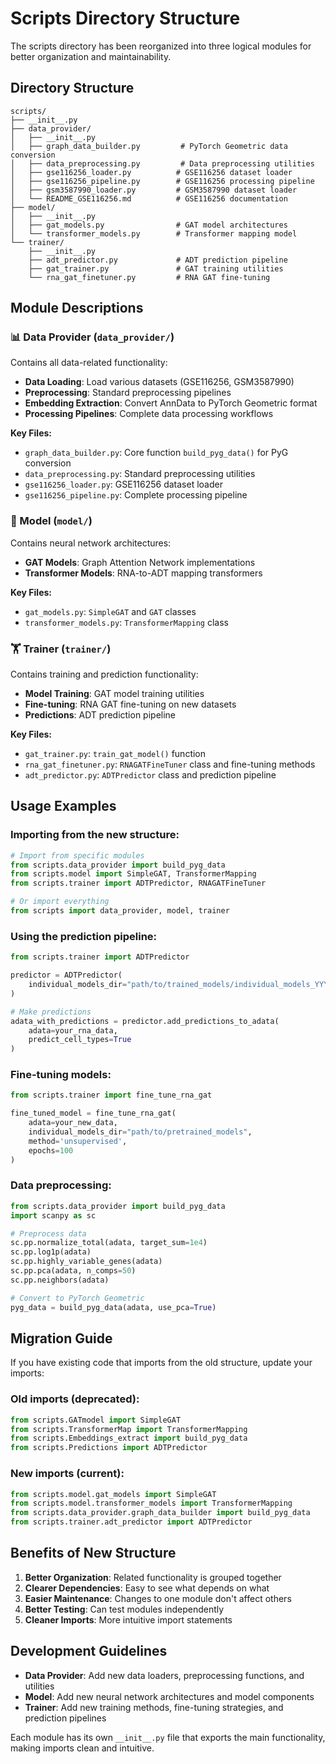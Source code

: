 # Scripts Directory Structure

The scripts directory has been reorganized into three logical modules for better organization and maintainability.

## Directory Structure

```
scripts/
├── __init__.py
├── data_provider/
│   ├── __init__.py
│   ├── graph_data_builder.py         # PyTorch Geometric data conversion
│   ├── data_preprocessing.py         # Data preprocessing utilities
│   ├── gse116256_loader.py          # GSE116256 dataset loader
│   ├── gse116256_pipeline.py        # GSE116256 processing pipeline
│   ├── gsm3587990_loader.py         # GSM3587990 dataset loader
│   └── README_GSE116256.md          # GSE116256 documentation
├── model/
│   ├── __init__.py
│   ├── gat_models.py                # GAT model architectures
│   └── transformer_models.py        # Transformer mapping model
└── trainer/
    ├── __init__.py
    ├── adt_predictor.py             # ADT prediction pipeline
    ├── gat_trainer.py               # GAT training utilities
    └── rna_gat_finetuner.py         # RNA GAT fine-tuning
```

## Module Descriptions

### 📊 Data Provider (`data_provider/`)
Contains all data-related functionality:
- **Data Loading**: Load various datasets (GSE116256, GSM3587990)
- **Preprocessing**: Standard preprocessing pipelines
- **Embedding Extraction**: Convert AnnData to PyTorch Geometric format
- **Processing Pipelines**: Complete data processing workflows

**Key Files:**
- `graph_data_builder.py`: Core function `build_pyg_data()` for PyG conversion
- `data_preprocessing.py`: Standard preprocessing utilities
- `gse116256_loader.py`: GSE116256 dataset loader
- `gse116256_pipeline.py`: Complete processing pipeline

### 🧠 Model (`model/`)
Contains neural network architectures:
- **GAT Models**: Graph Attention Network implementations
- **Transformer Models**: RNA-to-ADT mapping transformers

**Key Files:**
- `gat_models.py`: `SimpleGAT` and `GAT` classes
- `transformer_models.py`: `TransformerMapping` class

### 🏋️ Trainer (`trainer/`)
Contains training and prediction functionality:
- **Model Training**: GAT model training utilities
- **Fine-tuning**: RNA GAT fine-tuning on new datasets
- **Predictions**: ADT prediction pipeline

**Key Files:**
- `gat_trainer.py`: `train_gat_model()` function
- `rna_gat_finetuner.py`: `RNAGATFineTuner` class and fine-tuning methods
- `adt_predictor.py`: `ADTPredictor` class and prediction pipeline

## Usage Examples

### Importing from the new structure:

```python
# Import from specific modules
from scripts.data_provider import build_pyg_data
from scripts.model import SimpleGAT, TransformerMapping
from scripts.trainer import ADTPredictor, RNAGATFineTuner

# Or import everything
from scripts import data_provider, model, trainer
```

### Using the prediction pipeline:

```python
from scripts.trainer import ADTPredictor

predictor = ADTPredictor(
    individual_models_dir="path/to/trained_models/individual_models_YYYYMMDD_HHMMSS"
)

# Make predictions
adata_with_predictions = predictor.add_predictions_to_adata(
    adata=your_rna_data,
    predict_cell_types=True
)
```

### Fine-tuning models:

```python
from scripts.trainer import fine_tune_rna_gat

fine_tuned_model = fine_tune_rna_gat(
    adata=your_new_data,
    individual_models_dir="path/to/pretrained_models",
    method='unsupervised',
    epochs=100
)
```

### Data preprocessing:

```python
from scripts.data_provider import build_pyg_data
import scanpy as sc

# Preprocess data
sc.pp.normalize_total(adata, target_sum=1e4)
sc.pp.log1p(adata)
sc.pp.highly_variable_genes(adata)
sc.pp.pca(adata, n_comps=50)
sc.pp.neighbors(adata)

# Convert to PyTorch Geometric
pyg_data = build_pyg_data(adata, use_pca=True)
```

## Migration Guide

If you have existing code that imports from the old structure, update your imports:

### Old imports (deprecated):
```python
from scripts.GATmodel import SimpleGAT
from scripts.TransformerMap import TransformerMapping
from scripts.Embeddings_extract import build_pyg_data
from scripts.Predictions import ADTPredictor
```

### New imports (current):
```python
from scripts.model.gat_models import SimpleGAT
from scripts.model.transformer_models import TransformerMapping
from scripts.data_provider.graph_data_builder import build_pyg_data
from scripts.trainer.adt_predictor import ADTPredictor
```

## Benefits of New Structure

1. **Better Organization**: Related functionality is grouped together
2. **Clearer Dependencies**: Easy to see what depends on what
3. **Easier Maintenance**: Changes to one module don't affect others
4. **Better Testing**: Can test modules independently
5. **Cleaner Imports**: More intuitive import statements

## Development Guidelines

- **Data Provider**: Add new data loaders, preprocessing functions, and utilities
- **Model**: Add new neural network architectures and model components
- **Trainer**: Add new training methods, fine-tuning strategies, and prediction pipelines

Each module has its own `__init__.py` file that exports the main functionality, making imports clean and intuitive.
